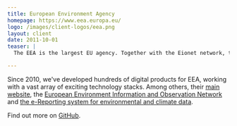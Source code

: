 ```yaml
---
title: European Environment Agency
homepage: https://www.eea.europa.eu/
logo: /images/client-logos/eea.png
layout: client
date: 2011-10-01
teaser: |
  The EEA is the largest EU agency. Together with the Eionet network, they provide the knowledge and the data needed to achieve sustainability in Europe.

---
```


Since 2010, we've developed hundreds of digital products for EEA, working with a vast array of exciting technology stacks. Among others, their [main website][eea], the [European Environment Information and Observation Network][eionet] and [the e-Reporting system for environmental and climate data][reportnet].

Find out more on [GitHub](https://github.com/eea/).

[eea]: http://www.eea.europa.eu/
[eionet]: https://www.eionet.europa.eu/
[reportnet]: https://reportnet.europa.eu/

